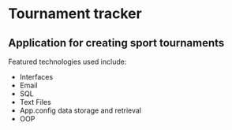 # Tournament tracker
## Application for creating sport tournaments

Featured technologies used include:
* Interfaces
* Email
* SQL
* Text Files
* App.config data storage and retrieval
* OOP
